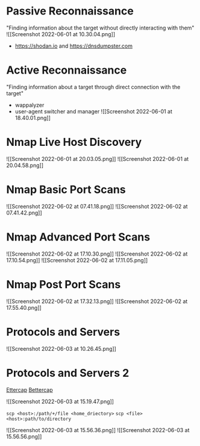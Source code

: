 Passive Reconnaissance
===
"Finding information about the target without directly interacting with them"
![[Screenshot 2022-06-01 at 10.30.04.png]]
+ https://shodan.io and https://dnsdumpster.com 

Active Reconnaissance
===
"Finding information about a target through direct connection with the target"
- wappalyzer
- user-agent switcher and manager
![[Screenshot 2022-06-01 at 18.40.01.png]]

Nmap Live Host Discovery
===
![[Screenshot 2022-06-01 at 20.03.05.png]]
![[Screenshot 2022-06-01 at 20.04.58.png]]

Nmap Basic Port Scans
===
![[Screenshot 2022-06-02 at 07.41.18.png]]
![[Screenshot 2022-06-02 at 07.41.42.png]]

Nmap Advanced Port Scans
===
![[Screenshot 2022-06-02 at 17.10.30.png]]
![[Screenshot 2022-06-02 at 17.10.54.png]]
![[Screenshot 2022-06-02 at 17.11.05.png]]

Nmap Post Port Scans
===
![[Screenshot 2022-06-02 at 17.32.13.png]]
![[Screenshot 2022-06-02 at 17.55.40.png]]


Protocols and Servers
===
![[Screenshot 2022-06-03 at 10.26.45.png]]

Protocols and Servers 2
===
[Ettercap](https://www.ettercap-project.org/about.html)
[Bettercap](https://www.bettercap.org/)

![[Screenshot 2022-06-03 at 15.19.47.png]]

`scp <host>:/path/+/file <home_driectory>`
`scp <file> <host>:path/to/directory`

![[Screenshot 2022-06-03 at 15.56.36.png]]
![[Screenshot 2022-06-03 at 15.56.56.png]]
